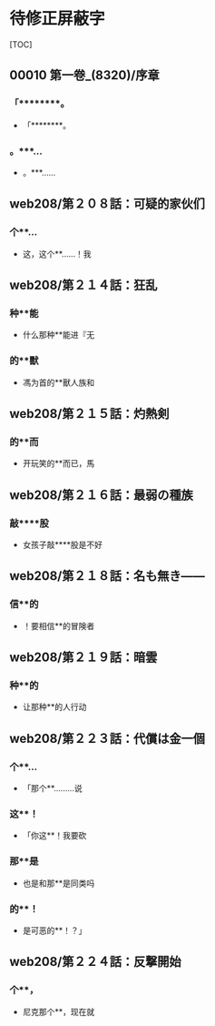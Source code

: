 # 待修正屏蔽字

[TOC]

## 00010 第一卷_(8320)/序章

### 「********。

- 「********。

### 。***…

- 。***……


## web208/第２０８話：可疑的家伙们

### 个**…

- 这，这个**……！我


## web208/第２１４話：狂乱

### 种**能

- 什么那种**能进『无

### 的**獸

- 馮为首的**獸人族和


## web208/第２１５話：灼熱剣

### 的**而

- 开玩笑的**而已，馬


## web208/第２１６話：最弱の種族

### 敲****股

- 女孩子敲****股是不好


## web208/第２１８話：名も無き――

### 信**的

- ！要相信**的冒険者


## web208/第２１９話：暗雲

### 种**的

- 让那种**的人行动


## web208/第２２３話：代償は金一個

### 个**…

- 「那个**………说

### 这**！

- 「你这**！我要砍

### 那**是

- 也是和那**是同类吗

### 的**！

- 是可恶的**！？」


## web208/第２２４話：反撃開始

### 个**，

- 尼克那个**，现在就
